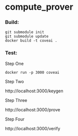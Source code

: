 compute_prover
==============

### Build:
```
git submodule init
git submodule update
docker build -t coveai .
```

### Test:
Step One
```
docker run -p 3000 coveai
```

Step Two

http://localhost:3000/keygen

Step Three

http://localhost:3000/prove

Step Four

http://localhost:3000/verify
